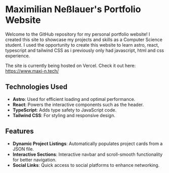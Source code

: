 # Maximilian Neßlauer's Portfolio Website

Welcome to the GitHub repository for my personal portfolio website!
I created this site to showcase my projects and skills as a Computer Science student.
I used the opportunity to create this website to learn astro, react, typescript and tailwind CSS as i previously only had javascript, html and css experience.

The site is currently being hosted on Vercel.
Check it out here: <https://www.maxi-n.tech/>

## Technologies Used

- **Astro**: Used for efficient loading and optimal performance.
- **React**: Powers the interactive components such as the header.
- **TypeScript**: Adds type safety to JavaScript code.
- **Tailwind CSS**: For styling and responsive design.

## Features

- **Dynamic Project Listings**: Automatically populates project cards from a JSON file.
- **Interactive Sections**: Interactive navbar and scroll-smooth functionality for better navigation.
- **Social Links**: Quick access to social platforms to enhance networking.
